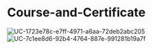 # Course-and-Certificate
![UC-1723e78c-e7ff-4971-a6aa-72deb2abc205](https://user-images.githubusercontent.com/71681524/103850942-bed64600-50d2-11eb-9da8-fd8dff99fb02.jpg)
![UC-7c1ee8d6-92b4-4764-887e-991281b19a7f](https://user-images.githubusercontent.com/71681524/103851963-2392a000-50d5-11eb-9111-a3f1076b2f07.jpg)
